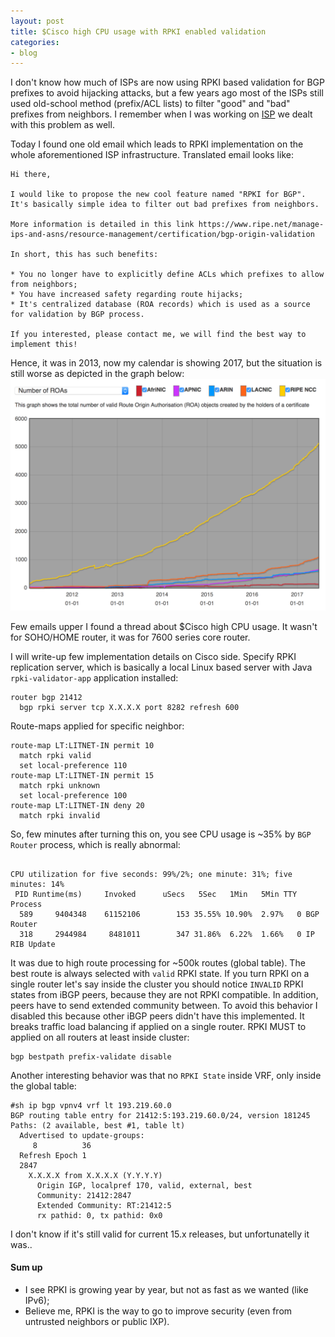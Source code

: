 ```yaml
---
layout: post
title: $Cisco high CPU usage with RPKI enabled validation
categories:
- blog
---
```


I don't know how much of ISPs are now using RPKI based validation for BGP prefixes to avoid hijacking attacks, but a few years ago most of the ISPs still used old-school method (prefix/ACL lists) to filter "good" and "bad" prefixes from neighbors. I remember when I was working on [ISP](http://www.cgates.lt) we dealt with this problem as well.

Today I found one old email which leads to RPKI implementation on the whole aforementioned ISP infrastructure. Translated email looks like:

```
Hi there,

I would like to propose the new cool feature named "RPKI for BGP". It's basically simple idea to filter out bad prefixes from neighbors.

More information is detailed in this link https://www.ripe.net/manage-ips-and-asns/resource-management/certification/bgp-origin-validation

In short, this has such benefits:

* You no longer have to explicitly define ACLs which prefixes to allow from neighbors;
* You have increased safety regarding route hijacks;
* It's centralized database (ROA records) which is used as a source for validation by BGP process.

If you interested, please contact me, we will find the best way to implement this!
```

Hence, it was in 2013, now my calendar is showing 2017, but the situation is still worse as depicted in the graph below:
![RPKI ROA records](/images/roa_records.png)

Few emails upper I found a thread about $Cisco high CPU usage. It wasn't for SOHO/HOME router, it was for 7600 series core router.

I will write-up few implementation details on Cisco side. Specify RPKI replication server, which is basically a local Linux based server with Java `rpki-validator-app` application installed:
```
router bgp 21412
  bgp rpki server tcp X.X.X.X port 8282 refresh 600
```

Route-maps applied for specific neighbor:
```
route-map LT:LITNET-IN permit 10
  match rpki valid
  set local-preference 110
route-map LT:LITNET-IN permit 15
  match rpki unknown
  set local-preference 100
route-map LT:LITNET-IN deny 20
  match rpki invalid
```

So, few minutes after turning this on, you see CPU usage is ~35% by `BGP Router` process, which is really abnormal:
```

CPU utilization for five seconds: 99%/2%; one minute: 31%; five minutes: 14%
 PID Runtime(ms)     Invoked      uSecs   5Sec   1Min   5Min TTY Process
  589     9404348    61152106        153 35.55% 10.90%  2.97%   0 BGP Router
  318     2944984     8481011        347 31.86%  6.22%  1.66%   0 IP RIB Update
```

It was due to high route processing for ~500k routes (global table). The best route is always selected with `valid` RPKI state. If you turn RPKI on a single router let's say inside the cluster you should notice `INVALID` RPKI states from iBGP peers, because they are not RPKI compatible. In addition, peers have to send extended community between. To avoid this behavior I disabled this because other iBGP peers didn't have this implemented. It breaks traffic load balancing if applied on a single router. RPKI MUST to applied on all routers at least inside cluster:
```
bgp bestpath prefix-validate disable
```

Another interesting behavior was that no `RPKI State` inside VRF, only inside the global table:
```
#sh ip bgp vpnv4 vrf lt 193.219.60.0
BGP routing table entry for 21412:5:193.219.60.0/24, version 181245
Paths: (2 available, best #1, table lt)
  Advertised to update-groups:
     8          36
  Refresh Epoch 1
  2847
    X.X.X.X from X.X.X.X (Y.Y.Y.Y)
      Origin IGP, localpref 170, valid, external, best
      Community: 21412:2847
      Extended Community: RT:21412:5
      rx pathid: 0, tx pathid: 0x0
```
I don't know if it's still valid for current 15.x releases, but unfortunatelly it was..

#### Sum up

* I see RPKI is growing year by year, but not as fast as we wanted (like IPv6);
* Believe me, RPKI is the way to go to improve security (even from untrusted neighbors or public IXP).
